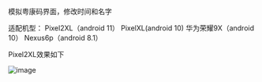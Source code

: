 模拟粤康码界面，修改时间和名字

适配机型：
Pixel2XL（android 11）
PixelXL(android 10)
华为荣耀9X（android 10）
Nexus6p（android 8.1）

Pixel2XL效果如下

![image](https://github.com/yhm2046/AutoScreenshoot/blob/master/img/px2.gif)

